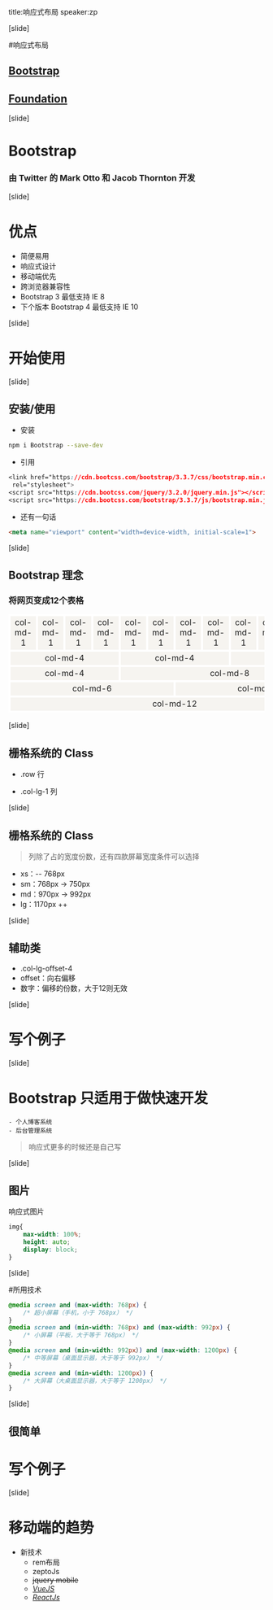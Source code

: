 
title:响应式布局
speaker:zp

[slide]

#响应式布局

## [Bootstrap](http://bootcss.com)

## [Foundation](http://www.foundcss.com/)

[slide]

# Bootstrap

###  由 Twitter 的 Mark Otto 和 Jacob Thornton 开发

[slide]

# 优点

- 简便易用
- 响应式设计
- 移动端优先
- 跨浏览器兼容性
 - Bootstrap 3 最低支持 IE 8
 - 下个版本 Bootstrap 4 最低支持 IE 10

[slide]

# 开始使用

[slide]

## 安装/使用

- 安装

```bash
npm i Bootstrap --save-dev
```

- 引用

```css
<link href="https://cdn.bootcss.com/bootstrap/3.3.7/css/bootstrap.min.css"
 rel="stylesheet">
<script src="https://cdn.bootcss.com/jquery/3.2.0/jquery.min.js"></script>
<script src="https://cdn.bootcss.com/bootstrap/3.3.7/js/bootstrap.min.js"></script>
```

- 还有一句话

```html
<meta name="viewport" content="width=device-width, initial-scale=1">
```

[slide]

## Bootstrap 理念

### 将网页变成12个表格

<style>
.grid-table td{
    text-align: center;
    border: 4px solid white;
    font-weight: normal !important;
    background-color: #F6F4F0 !important;
}
</style>
<div>
  <table class="grid-table">
    <tr>
      <td>col-md-1</td>
      <td>col-md-1</td>  
      <td>col-md-1</td>
      <td>col-md-1</td>
      <td>col-md-1</td>  
      <td>col-md-1</td>
      <td>col-md-1</td>
      <td>col-md-1</td>  
      <td>col-md-1</td>
      <td>col-md-1</td>
      <td>col-md-1</td>  
      <td>col-md-1</td>
    </tr>
    <tr>
      <td colspan="4">col-md-4</td>
      <td colspan="4">col-md-4</td>  
      <td colspan="4">col-md-4</td>
    </tr>
    <tr>
      <td colspan="4">col-md-4</td>
      <td colspan="8">col-md-8</td>  
    </tr>
    <tr>
      <td colspan="6">col-md-6</td>
      <td colspan="6">col-md-6</td>  
    </tr>
    <tr>
      <td colspan="12">col-md-12</td>
    </tr>
  </table>
</div>

[slide]

## 栅格系统的 Class

- .row 行

- .col-lg-1 列


[slide]

## 栅格系统的 Class

> 列除了占的宽度份数，还有四款屏幕宽度条件可以选择

- xs：-- 768px
- sm：768px -> 750px
- md：970px -> 992px
- lg：1170px ++

[slide]

## 辅助类

- .col-lg-offset-4
- offset：向右偏移
- 数字：偏移的份数，大于12则无效

[slide]

# 写个例子

[slide]

# Bootstrap 只适用于做快速开发
	- 个人博客系统
	- 后台管理系统

> 响应式更多的时候还是自己写

[slide]

## 图片

响应式图片

```css
img{
	max-width: 100%;
	height: auto;
	display: block;
}
```

[slide]

#所用技术

```css
@media screen and (max-width: 768px) {
	/* 超小屏幕（手机，小于 768px） */
}
@media screen and (min-width: 768px) and (max-width: 992px) {
	/* 小屏幕（平板，大于等于 768px） */
}
@media screen and (min-width: 992px）) and (max-width: 1200px) {
	/* 中等屏幕（桌面显示器，大于等于 992px） */
}
@media screen and (min-width: 1200px）) {
	/* 大屏幕（大桌面显示器，大于等于 1200px） */
}
```

[slide]

## 很简单
# 写个例子

[slide]

# 移动端的趋势

+ 新技术
	- rem布局
	- zeptoJs
	- ~~jquery mobile~~
	- *[VueJS](https://cn.vuejs.org/index.html)*
	- *[ReactJs](https://facebook.github.io/react/)*